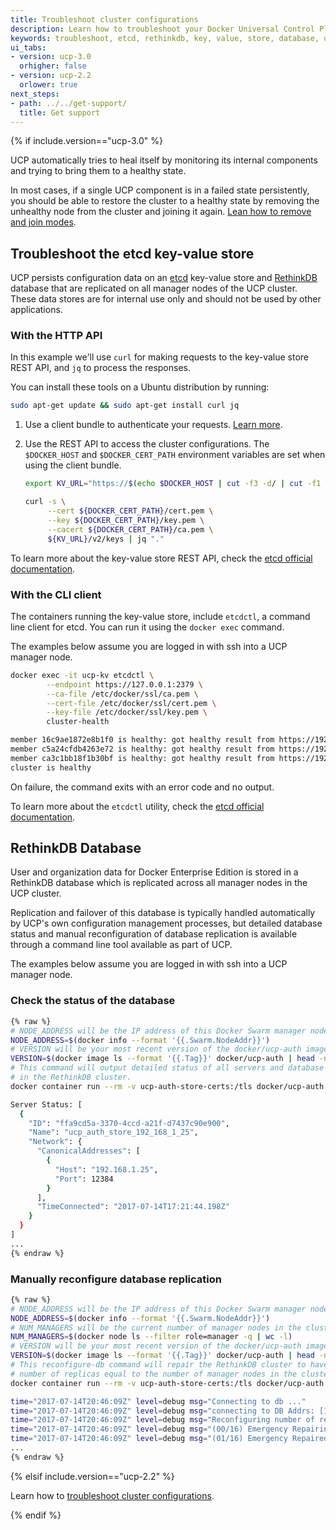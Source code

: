 ```yaml
---
title: Troubleshoot cluster configurations
description: Learn how to troubleshoot your Docker Universal Control Plane cluster.
keywords: troubleshoot, etcd, rethinkdb, key, value, store, database, ucp, health, cluster
ui_tabs:
- version: ucp-3.0
  orhigher: false
- version: ucp-2.2
  orlower: true
next_steps:
- path: ../../get-support/
  title: Get support
---
```

{% if include.version=="ucp-3.0" %}

UCP automatically tries to heal itself by monitoring its internal
components and trying to bring them to a healthy state.

In most cases, if a single UCP component is in a failed state persistently,
you should be able to restore the cluster to a healthy state by
removing the unhealthy node from the cluster and joining it again.
[Lean how to remove and join modes](../configure/scale-your-cluster.md).

## Troubleshoot the etcd key-value store

UCP persists configuration data on an [etcd](https://coreos.com/etcd/)
key-value store and [RethinkDB](https://rethinkdb.com/) database that are
replicated on all manager nodes of the UCP cluster. These data stores are for
internal use only and should not be used by other applications.

### With the HTTP API

In this example we'll use `curl` for making requests to the key-value
store REST API, and `jq` to process the responses.

You can install these tools on a Ubuntu distribution by running:

```bash
sudo apt-get update && sudo apt-get install curl jq
```

1. Use a client bundle to authenticate your requests.
[Learn more](../../user-access/cli.md).

2. Use the REST API to access the cluster configurations. The `$DOCKER_HOST`
   and `$DOCKER_CERT_PATH` environment variables are set when using the client
   bundle.

   ```bash
   export KV_URL="https://$(echo $DOCKER_HOST | cut -f3 -d/ | cut -f1 -d:):12379"

   curl -s \
        --cert ${DOCKER_CERT_PATH}/cert.pem \
        --key ${DOCKER_CERT_PATH}/key.pem \
        --cacert ${DOCKER_CERT_PATH}/ca.pem \
        ${KV_URL}/v2/keys | jq "."
   ```

To learn more about the key-value store REST API, check the
[etcd official documentation](https://coreos.com/etcd/docs/latest/).

### With the CLI client

The containers running the key-value store, include `etcdctl`, a command line
client for etcd. You can run it using the `docker exec` command.

The examples below assume you are logged in with ssh into a UCP manager node.

```bash
docker exec -it ucp-kv etcdctl \
        --endpoint https://127.0.0.1:2379 \
        --ca-file /etc/docker/ssl/ca.pem \
        --cert-file /etc/docker/ssl/cert.pem \
        --key-file /etc/docker/ssl/key.pem \
        cluster-health

member 16c9ae1872e8b1f0 is healthy: got healthy result from https://192.168.122.64:12379
member c5a24cfdb4263e72 is healthy: got healthy result from https://192.168.122.196:12379
member ca3c1bb18f1b30bf is healthy: got healthy result from https://192.168.122.223:12379
cluster is healthy
```

On failure, the command exits with an error code and no output.

To learn more about the `etcdctl` utility, check the
[etcd official documentation](https://coreos.com/etcd/docs/latest/).

## RethinkDB Database

User and organization data for Docker Enterprise Edition is stored in a
RethinkDB database which is replicated across all manager nodes in the UCP
cluster.

Replication and failover of this database is typically handled automatically by
UCP's own configuration management processes, but detailed database status and
manual reconfiguration of database replication is available through a command
line tool available as part of UCP.

The examples below assume you are logged in with ssh into a UCP manager node.

### Check the status of the database

```bash
{% raw %}
# NODE_ADDRESS will be the IP address of this Docker Swarm manager node
NODE_ADDRESS=$(docker info --format '{{.Swarm.NodeAddr}}')
# VERSION will be your most recent version of the docker/ucp-auth image
VERSION=$(docker image ls --format '{{.Tag}}' docker/ucp-auth | head -n 1)
# This command will output detailed status of all servers and database tables
# in the RethinkDB cluster.
docker container run --rm -v ucp-auth-store-certs:/tls docker/ucp-auth:${VERSION} --db-addr=${NODE_ADDRESS}:12383 db-status

Server Status: [
  {
    "ID": "ffa9cd5a-3370-4ccd-a21f-d7437c90e900",
    "Name": "ucp_auth_store_192_168_1_25",
    "Network": {
      "CanonicalAddresses": [
        {
          "Host": "192.168.1.25",
          "Port": 12384
        }
      ],
      "TimeConnected": "2017-07-14T17:21:44.198Z"
    }
  }
]
...
{% endraw %}
```

### Manually reconfigure database replication

```bash
{% raw %}
# NODE_ADDRESS will be the IP address of this Docker Swarm manager node
NODE_ADDRESS=$(docker info --format '{{.Swarm.NodeAddr}}')
# NUM_MANAGERS will be the current number of manager nodes in the cluster
NUM_MANAGERS=$(docker node ls --filter role=manager -q | wc -l)
# VERSION will be your most recent version of the docker/ucp-auth image
VERSION=$(docker image ls --format '{{.Tag}}' docker/ucp-auth | head -n 1)
# This reconfigure-db command will repair the RethinkDB cluster to have a
# number of replicas equal to the number of manager nodes in the cluster.
docker container run --rm -v ucp-auth-store-certs:/tls docker/ucp-auth:${VERSION} --db-addr=${NODE_ADDRESS}:12383 --debug reconfigure-db --num-replicas ${NUM_MANAGERS} --emergency-repair

time="2017-07-14T20:46:09Z" level=debug msg="Connecting to db ..."
time="2017-07-14T20:46:09Z" level=debug msg="connecting to DB Addrs: [192.168.1.25:12383]"
time="2017-07-14T20:46:09Z" level=debug msg="Reconfiguring number of replicas to 1"
time="2017-07-14T20:46:09Z" level=debug msg="(00/16) Emergency Repairing Tables..."
time="2017-07-14T20:46:09Z" level=debug msg="(01/16) Emergency Repaired Table \"grant_objects\""
...
{% endraw %}
```

{% elsif include.version=="ucp-2.2" %}

Learn how to [troubleshoot cluster configurations](/datacenter/ucp/2.2/guides/admin/monitor-and-troubleshoot/troubleshoot-configurations.md).

{% endif %}
